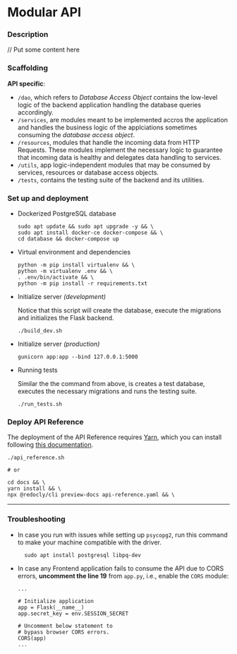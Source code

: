 # Modular API

### Description

// Put some content here

### Scaffolding

**API specific**:

- `/dao`, which refers to _Database Access Object_ contains the low-level logic of the
  backend application handling the database queries accordingly.
- `/services`, are modules meant to be implemented accros the application and handles
  the business logic of the applciations sometimes consuming the _database access object_.
- `/resources`, modules that handle the incoming data from HTTP Requests. These modules
  implement the necessary logic to guarantee that incoming data is healthy and delegates
  data handling to services.
- `/utils`, app logic-independent modules that may be consumed by services, resources or
  database access objects.
- `/tests`, contains the testing suite of the backend and its utilities.

### Set up and deployment

- Dockerized PostgreSQL database

      sudo apt update && sudo apt upgrade -y && \
      sudo apt install docker-ce docker-compose && \
      cd database && docker-compose up

- Virtual environment and dependencies

      python -m pip install virtualenv && \
      python -m virtualenv .env && \
      . .env/bin/activate && \
      python -m pip install -r requirements.txt

- Initialize server _(development)_

  Notice that this script will create the database,
  execute the migrations and initializes the Flask backend.

      ./build_dev.sh

- Initialize server _(production)_

      gunicorn app:app --bind 127.0.0.1:5000

- Running tests

  Similar the the command from above, is creates a test database,
  executes the necessary migrations and runs the testing suite.

      ./run_tests.sh

### Deploy API Reference

The deployment of the API Reference requires [Yarn](https://classic.yarnpkg.com/en/), which you can
install following [this documentation](https://classic.yarnpkg.com/lang/en/docs/install/#debian-stable).

```
./api_reference.sh

# or

cd docs && \
yarn install && \
npx @redocly/cli preview-docs api-reference.yaml && \
```

---

### Troubleshooting

- In case you run with issues while setting up `psycopg2`,
  run this command to make your machine compatible with
  the driver.

        sudo apt install postgresql libpq-dev

- In case any Frontend application fails to consume the API due to CORS errors,
  **uncomment the line 19** from `app.py`, i.e., enable the `CORS` module:

      ...

      # Initialize application
      app = Flask(__name__)
      app.secret_key = env.SESSION_SECRET

      # Uncomment below statement to
      # bypass browser CORS errors.
      CORS(app)
      ...
